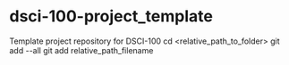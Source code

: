 # dsci-100-project_template
Template project repository for DSCI-100
cd \<relative_path_to_folder\>
git add --all
git add relative_path_filename
